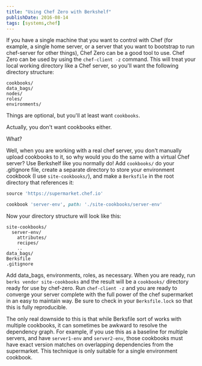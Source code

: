 ```yaml
---
title: "Using Chef Zero with Berkshelf"
publishDate: 2016-08-14
tags: [systems,chef]
---
```


If you have a single machine that you want to control with Chef (for example, a single home server, or a server that you want to bootstrap to run chef-server for other things), Chef Zero can be a good tool to use.  Chef Zero can be used by using the `chef-client -z` command.  This will treat your local working directory like a Chef server, so you'll want the following directory structure:

    cookbooks/
    data_bags/
    nodes/
    roles/
    environments/

Things are optional, but you'll at least want `cookbooks`.

Actually, you don't want cookbooks either.

What?

Well, when you are working with a real chef server, you don't manually upload cookbooks to it, so why would you do the same with a virtual Chef server?  Use Berkshelf like you normally do!  Add `cookbooks/` do your .gitignore file, create a separate directory to store your environment cookbook (I use `site-cookbooks/`), and make a `Berksfile` in the root directory that references it:

```ruby
source 'https://supermarket.chef.io'

cookbook 'server-env', path: './site-cookbooks/server-env'
```

Now your directory structure will look like this:

    site-cookbooks/
      server-env/
        attributes/
        recipes/
        ..
    data_bags/
    Berksfile
    .gitignore

Add data\_bags, environments, roles, as necessary. When you are ready, run `berks vendor site-cookbooks` and the result will be a `cookbooks/` directory ready for use by chef-zero.  Run `chef-client -z` and you are ready to converge your server complete with the full power of the chef supermarket in an easy to maintain way.  Be sure to check in your `Berksfile.lock` so that this is fully reproducible.

The only real downside to this is that while Berksfile sort of works with multiple cookbooks, it can sometimes be awkward to resolve the dependency graph.  For example, if you use this as a baseline for multiple servers, and have `server1-env` and `server2-env`, those cookbooks must have exact version matches on overlapping dependencies from the supermarket.  This technique is only suitable for a single environment cookbook.
